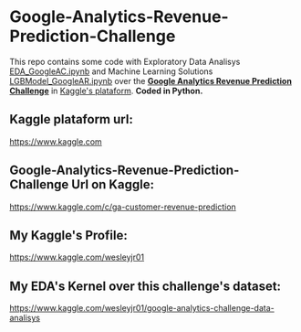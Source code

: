 # Google-Analytics-Revenue-Prediction-Challenge
This repo contains some code with Exploratory Data Analisys [EDA_GoogleAC.ipynb](https://github.com/wesleyjr01/Google-Analytics-Revenue-Prediction-Challenge/blob/master/EDA_GoogleAC.ipynb) and Machine Learning Solutions [LGBModel_GoogleAR.ipynb](https://github.com/wesleyjr01/Google-Analytics-Revenue-Prediction-Challenge/blob/master/LGBModel_GoogleAR.ipynb)  over the **[Google Analytics Revenue Prediction Challenge](https://www.kaggle.com/c/ga-customer-revenue-prediction)** in [Kaggle's plataform](https://www.kaggle.com/). **Coded in Python.**

## Kaggle plataform url:
https://www.kaggle.com

## Google-Analytics-Revenue-Prediction-Challenge Url on Kaggle:
https://www.kaggle.com/c/ga-customer-revenue-prediction

## My Kaggle's Profile:
https://www.kaggle.com/wesleyjr01

## My EDA's Kernel over this challenge's dataset:
https://www.kaggle.com/wesleyjr01/google-analytics-challenge-data-analisys
